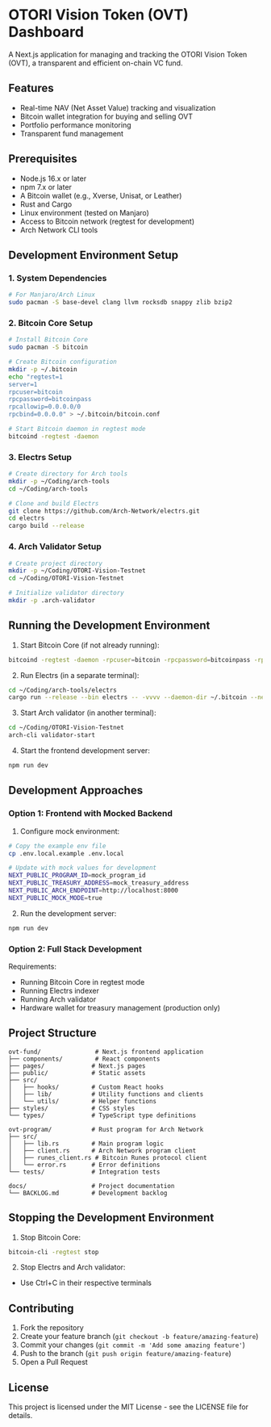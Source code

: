# OTORI Vision Token (OVT) Dashboard

A Next.js application for managing and tracking the OTORI Vision Token (OVT), a transparent and efficient on-chain VC fund.

## Features

- Real-time NAV (Net Asset Value) tracking and visualization
- Bitcoin wallet integration for buying and selling OVT
- Portfolio performance monitoring
- Transparent fund management

## Prerequisites

- Node.js 16.x or later
- npm 7.x or later
- A Bitcoin wallet (e.g., Xverse, Unisat, or Leather)
- Rust and Cargo
- Linux environment (tested on Manjaro)
- Access to Bitcoin network (regtest for development)
- Arch Network CLI tools

## Development Environment Setup

### 1. System Dependencies
```bash
# For Manjaro/Arch Linux
sudo pacman -S base-devel clang llvm rocksdb snappy zlib bzip2
```

### 2. Bitcoin Core Setup
```bash
# Install Bitcoin Core
sudo pacman -S bitcoin

# Create Bitcoin configuration
mkdir -p ~/.bitcoin
echo "regtest=1
server=1
rpcuser=bitcoin
rpcpassword=bitcoinpass
rpcallowip=0.0.0.0/0
rpcbind=0.0.0.0" > ~/.bitcoin/bitcoin.conf

# Start Bitcoin daemon in regtest mode
bitcoind -regtest -daemon
```

### 3. Electrs Setup
```bash
# Create directory for Arch tools
mkdir -p ~/Coding/arch-tools
cd ~/Coding/arch-tools

# Clone and build Electrs
git clone https://github.com/Arch-Network/electrs.git
cd electrs
cargo build --release
```

### 4. Arch Validator Setup
```bash
# Create project directory
mkdir -p ~/Coding/OTORI-Vision-Testnet
cd ~/Coding/OTORI-Vision-Testnet

# Initialize validator directory
mkdir -p .arch-validator
```

## Running the Development Environment

1. Start Bitcoin Core (if not already running):
```bash
bitcoind -regtest -daemon -rpcuser=bitcoin -rpcpassword=bitcoinpass -rpcallowip=0.0.0.0/0 -rpcbind=0.0.0.0 -server=1
```

2. Run Electrs (in a separate terminal):
```bash
cd ~/Coding/arch-tools/electrs
cargo run --release --bin electrs -- -vvvv --daemon-dir ~/.bitcoin --network regtest --cookie bitcoin:bitcoinpass --main-loop-delay 0
```

3. Start Arch validator (in another terminal):
```bash
cd ~/Coding/OTORI-Vision-Testnet
arch-cli validator-start
```

4. Start the frontend development server:
```bash
npm run dev
```

## Development Approaches

### Option 1: Frontend with Mocked Backend

1. Configure mock environment:
```bash
# Copy the example env file
cp .env.local.example .env.local

# Update with mock values for development
NEXT_PUBLIC_PROGRAM_ID=mock_program_id
NEXT_PUBLIC_TREASURY_ADDRESS=mock_treasury_address
NEXT_PUBLIC_ARCH_ENDPOINT=http://localhost:8000
NEXT_PUBLIC_MOCK_MODE=true
```

2. Run the development server:
```bash
npm run dev
```

### Option 2: Full Stack Development

Requirements:
- Running Bitcoin Core in regtest mode
- Running Electrs indexer
- Running Arch validator
- Hardware wallet for treasury management (production only)

## Project Structure

```
ovt-fund/               # Next.js frontend application
├── components/         # React components
├── pages/             # Next.js pages
├── public/            # Static assets
├── src/
│   ├── hooks/         # Custom React hooks
│   ├── lib/           # Utility functions and clients
│   └── utils/         # Helper functions
├── styles/            # CSS styles
└── types/             # TypeScript type definitions

ovt-program/           # Rust program for Arch Network
├── src/
│   ├── lib.rs         # Main program logic
│   ├── client.rs      # Arch Network program client
│   ├── runes_client.rs # Bitcoin Runes protocol client
│   └── error.rs       # Error definitions
└── tests/             # Integration tests

docs/                  # Project documentation
└── BACKLOG.md         # Development backlog
```

## Stopping the Development Environment

1. Stop Bitcoin Core:
```bash
bitcoin-cli -regtest stop
```

2. Stop Electrs and Arch validator:
- Use Ctrl+C in their respective terminals

## Contributing

1. Fork the repository
2. Create your feature branch (`git checkout -b feature/amazing-feature`)
3. Commit your changes (`git commit -m 'Add some amazing feature'`)
4. Push to the branch (`git push origin feature/amazing-feature`)
5. Open a Pull Request

## License

This project is licensed under the MIT License - see the LICENSE file for details. 